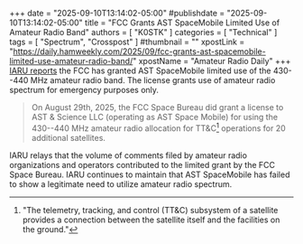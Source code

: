 +++
date = "2025-09-10T13:14:02-05:00"
#publishdate = "2025-09-10T13:14:02-05:00"
title = "FCC Grants AST SpaceMobile Limited Use of Amateur Radio Band"
authors = [ "K0STK" ]
categories = [ "Technical" ]
tags = [ "Spectrum", "Crosspost" ]
#thumbnail = ""
xpostLink = "https://daily.hamweekly.com/2025/09/fcc-grants-ast-spacemobile-limited-use-amateur-radio-band/"
xpostName = "Amateur Radio Daily"
+++
[IARU reports] the FCC has granted AST SpaceMobile limited use of the
430--440 MHz amateur radio band. The license grants use of amateur
radio spectrum for emergency purposes only.
<!--more-->

>On August 29th, 2025, the FCC Space Bureau did grant a license to AST
>& Science LLC (operating as AST Space Mobile) for using the 430--440
>MHz amateur radio allocation for TT&C[^1] operations for 20 additional
>satellites.

IARU relays that the volume of comments filed by amateur radio
organizations and operators contributed to the limited grant by the FCC
Space Bureau. IARU continues to maintain that AST SpaceMobile has failed
to show a legitimate need to utilize amateur radio spectrum.

[IARU reports]: https://www.iaru.org/comments-filed-by-iaru-member-societies-results-in-decision-regarding-ast-space-mobile-expansion-in-the-430-440-mhz-band/

[^1]: "The telemetry, tracking, and control (TT&C) subsystem of a satellite provides a connection between the satellite itself and the facilities on the ground." 
